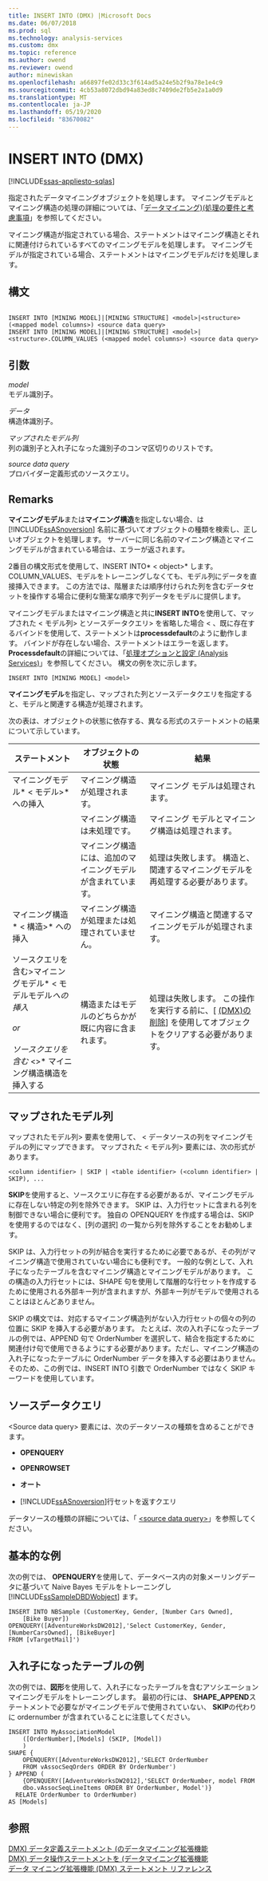 ```yaml
---
title: INSERT INTO (DMX) |Microsoft Docs
ms.date: 06/07/2018
ms.prod: sql
ms.technology: analysis-services
ms.custom: dmx
ms.topic: reference
ms.author: owend
ms.reviewer: owend
author: minewiskan
ms.openlocfilehash: a66897fe02d33c3f614ad5a24e5b2f9a78e1e4c9
ms.sourcegitcommit: 4cb53a8072dbd94a83ed8c7409de2fb5e2a1a0d9
ms.translationtype: MT
ms.contentlocale: ja-JP
ms.lasthandoff: 05/19/2020
ms.locfileid: "83670082"
---
```

# <a name="insert-into-dmx"></a>INSERT INTO (DMX)
[!INCLUDE[ssas-appliesto-sqlas](../includes/ssas-appliesto-sqlas.md)]

  指定されたデータマイニングオブジェクトを処理します。 マイニングモデルとマイニング構造の処理の詳細については、「[データマイニング&#41;&#40;処理の要件と考慮事項](https://docs.microsoft.com/analysis-services/data-mining/processing-requirements-and-considerations-data-mining)」を参照してください。  
  
 マイニング構造が指定されている場合、ステートメントはマイニング構造とそれに関連付けられているすべてのマイニングモデルを処理します。 マイニングモデルが指定されている場合、ステートメントはマイニングモデルだけを処理します。  
  
## <a name="syntax"></a>構文  
  
```  
  
INSERT INTO [MINING MODEL]|[MINING STRUCTURE] <model>|<structure> (<mapped model columns>) <source data query>  
INSERT INTO [MINING MODEL]|[MINING STRUCTURE] <model>|<structure>.COLUMN_VALUES (<mapped model columns>) <source data query>  
```  
  
## <a name="arguments"></a>引数  
 *model*  
 モデル識別子。  
  
 *データ*  
 構造体識別子。  
  
 *マップされたモデル列*  
 列の識別子と入れ子になった識別子のコンマ区切りのリストです。  
  
 *source data query*  
 プロバイダー定義形式のソースクエリ。  
  
## <a name="remarks"></a>Remarks  
 **マイニングモデル**または**マイニング構造**を指定しない場合、は [!INCLUDE[ssASnoversion](../includes/ssasnoversion-md.md)] 名前に基づいてオブジェクトの種類を検索し、正しいオブジェクトを処理します。 サーバーに同じ名前のマイニング構造とマイニングモデルが含まれている場合は、エラーが返されます。  
  
 2番目の構文形式を使用して、INSERT INTO* \< object>* します。COLUMN_VALUES、モデルをトレーニングしなくても、モデル列にデータを直接挿入できます。 この方法では、階層または順序付けられた列を含むデータセットを操作する場合に便利な簡潔な順序で列データをモデルに提供します。  
  
 マイニングモデルまたはマイニング構造と共に**INSERT INTO**を使用して、マップされた \< モデル列> とソースデータクエリ> を省略した場合 \< 、既に存在するバインドを使用して、ステートメントは**processdefault**のように動作します。 バインドが存在しない場合、ステートメントはエラーを返します。 **Processdefault**の詳細については、「[処理オプションと設定 &#40;Analysis Services&#41;](https://docs.microsoft.com/analysis-services/multidimensional-models/processing-options-and-settings-analysis-services)」を参照してください。 構文の例を次に示します。  
  
```  
INSERT INTO [MINING MODEL] <model>  
```  
  
 **マイニングモデル**を指定し、マップされた列とソースデータクエリを指定すると、モデルと関連する構造が処理されます。  
  
 次の表は、オブジェクトの状態に依存する、異なる形式のステートメントの結果について示しています。  
  
|ステートメント|オブジェクトの状態|結果|  
|---------------|----------------------|------------|  
|マイニングモデル* \< モデル>* への挿入|マイニング構造が処理されます。|マイニング モデルは処理されます。|  
||マイニング構造は未処理です。|マイニング モデルとマイニング構造は処理されます。|  
||マイニング構造には、追加のマイニングモデルが含まれています。|処理は失敗します。 構造と、関連するマイニングモデルを再処理する必要があります。|  
|マイニング構造* \< 構造>* への挿入|マイニング構造が処理または処理されていません。|マイニング構造と関連するマイニングモデルが処理されます。|  
|ソースクエリを含む>マイニングモデル* \< モデルモデル*への挿入<br /><br /> or<br /><br /> ソースクエリを含む* \<>* マイニング構造構造を挿入する|構造またはモデルのどちらかが既に内容に含まれます。|処理は失敗します。 この操作を実行する前に、[ [&#40;DMX&#41;の削除](../dmx/delete-dmx.md)] を使用してオブジェクトをクリアする必要があります。|  
  
## <a name="mapped-model-columns"></a>マップされたモデル列  
 マップされたモデル列> 要素を使用して、 \< データソースの列をマイニングモデルの列にマップできます。 マップされた \< モデル列> 要素には、次の形式があります。  
  
```  
<column identifier> | SKIP | <table identifier> (<column identifier> | SKIP), ...  
```  
  
 **SKIP**を使用すると、ソースクエリに存在する必要があるが、マイニングモデルに存在しない特定の列を除外できます。 SKIP は、入力行セットに含まれる列を制御できない場合に便利です。 独自の OPENQUERY を作成する場合は、SKIP を使用するのではなく、[列の選択] の一覧から列を除外することをお勧めします。  
  
 SKIP は、入力行セットの列が結合を実行するために必要であるが、その列がマイニング構造で使用されていない場合にも便利です。 一般的な例として、入れ子になったテーブルを含むマイニング構造とマイニングモデルがあります。 この構造の入力行セットには、SHAPE 句を使用して階層的な行セットを作成するために使用される外部キー列が含まれますが、外部キー列がモデルで使用されることはほとんどありません。  
  
 SKIP の構文では、対応するマイニング構造列がない入力行セットの個々の列の位置に SKIP を挿入する必要があります。 たとえば、次の入れ子になったテーブルの例では、APPEND 句で OrderNumber を選択して、結合を指定するために関連付け句で使用できるようにする必要があります。ただし、マイニング構造の入れ子になったテーブルに OrderNumber データを挿入する必要はありません。 そのため、この例では、INSERT INTO 引数で OrderNumber ではなく SKIP キーワードを使用しています。  
  
## <a name="source-data-query"></a>ソースデータクエリ  
 \<Source data query> 要素には、次のデータソースの種類を含めることができます。  
  
-   **OPENQUERY**  
  
-   **OPENROWSET**  
  
-   **オート**  
  
-   [!INCLUDE[ssASnoversion](../includes/ssasnoversion-md.md)]行セットを返すクエリ  
  
 データソースの種類の詳細については、「 [&#60;source data query&#62;](../dmx/source-data-query.md)」を参照してください。  
  
## <a name="basic-example"></a>基本的な例  
 次の例では、 **OPENQUERY**を使用して、データベース内の対象メーリングデータに基づいて Naive Bayes モデルをトレーニングし [!INCLUDE[ssSampleDBDWobject](../includes/sssampledbdwobject-md.md)] ます。  
  
```  
INSERT INTO NBSample (CustomerKey, Gender, [Number Cars Owned],  
    [Bike Buyer])  
OPENQUERY([AdventureWorksDW2012],'Select CustomerKey, Gender, [NumberCarsOwned], [BikeBuyer]   
FROM [vTargetMail]')  
```  
  
## <a name="nested-table-example"></a>入れ子になったテーブルの例  
 次の例では、**図形**を使用して、入れ子になったテーブルを含むアソシエーションマイニングモデルをトレーニングします。 最初の行には、 **SHAPE_APPEND**ステートメントで必要ながマイニングモデルで使用されていない、 **SKIP**の代わりに ordernumber が含まれていることに注意してください。  
  
```  
INSERT INTO MyAssociationModel  
    ([OrderNumber],[Models] (SKIP, [Model])  
    )  
SHAPE {  
    OPENQUERY([AdventureWorksDW2012],'SELECT OrderNumber  
    FROM vAssocSeqOrders ORDER BY OrderNumber')  
} APPEND (  
    {OPENQUERY([AdventureWorksDW2012],'SELECT OrderNumber, model FROM   
    dbo.vAssocSeqLineItems ORDER BY OrderNumber, Model')}  
  RELATE OrderNumber to OrderNumber)   
AS [Models]  
```  
  
## <a name="see-also"></a>参照  
 [DMX&#41; データ定義ステートメント &#40;のデータマイニング拡張機能](../dmx/dmx-statements-data-definition.md)   
 [DMX&#41; データ操作ステートメントを &#40;データマイニング拡張機能](../dmx/dmx-statements-data-manipulation.md)   
 [データ マイニング拡張機能 &#40;DMX&#41; ステートメント リファレンス](../dmx/data-mining-extensions-dmx-statements.md)  
  
  
